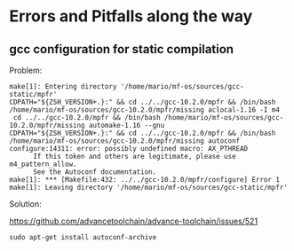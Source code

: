 
# Errors and Pitfalls along the way

## gcc configuration for static compilation

Problem:

```
make[1]: Entering directory '/home/mario/mf-os/sources/gcc-static/mpfr'
CDPATH="${ZSH_VERSION+.}:" && cd ../../gcc-10.2.0/mpfr && /bin/bash /home/mario/mf-os/sources/gcc-10.2.0/mpfr/missing aclocal-1.16 -I m4
 cd ../../gcc-10.2.0/mpfr && /bin/bash /home/mario/mf-os/sources/gcc-10.2.0/mpfr/missing automake-1.16 --gnu
CDPATH="${ZSH_VERSION+.}:" && cd ../../gcc-10.2.0/mpfr && /bin/bash /home/mario/mf-os/sources/gcc-10.2.0/mpfr/missing autoconf
configure:14311: error: possibly undefined macro: AX_PTHREAD
      If this token and others are legitimate, please use m4_pattern_allow.
      See the Autoconf documentation.
make[1]: *** [Makefile:432: ../../gcc-10.2.0/mpfr/configure] Error 1
make[1]: Leaving directory '/home/mario/mf-os/sources/gcc-static/mpfr'
```

Solution:

https://github.com/advancetoolchain/advance-toolchain/issues/521

```
sudo apt-get install autoconf-archive
```
